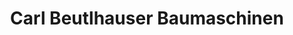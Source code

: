 ---
title: "Carl Beutlhauser Baumaschinen"
url: /andernach/carl-beutlhauser-baumaschinen/
shop: Autohaus
---